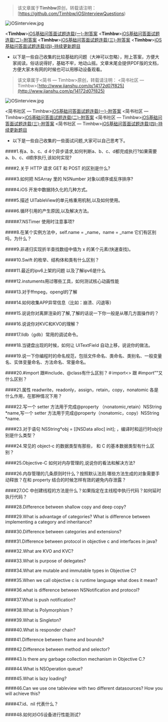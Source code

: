 >该文章属于**Timhbw**原创，转载请注明： <Timhbw>[https://github.com/Timhbw/iOSInterviewQuestions)


![iOSinterview.jpg](https://timhbw.com/wp-content/uploads/2017/06/71_iosinterviewquestion.png)

<**Timhbw**>[iOS基础问答面试题连载(一)-附答案](https://github.com/Timhbw/iOSInterviewQuestions/blob/master/iOS%E5%9F%BA%E7%A1%80%E9%97%AE%E7%AD%94%E9%9D%A2%E8%AF%95%E9%A2%98%E8%BF%9E%E8%BD%BD-%E9%99%84%E7%AD%94%E6%A1%88/iOS%E5%9F%BA%E7%A1%80%E9%97%AE%E7%AD%94%E9%9D%A2%E8%AF%95%E9%A2%98%E8%BF%9E%E8%BD%BD(%E4%B8%80)-%E9%99%84%E7%AD%94%E6%A1%88.md)
 <**Timhbw**>[iOS基础问答面试题连载(二)-附答案](https://github.com/Timhbw/iOSInterviewQuestions/blob/master/iOS%E5%9F%BA%E7%A1%80%E9%97%AE%E7%AD%94%E9%9D%A2%E8%AF%95%E9%A2%98%E8%BF%9E%E8%BD%BD-%E9%99%84%E7%AD%94%E6%A1%88/iOS%E5%9F%BA%E7%A1%80%E9%97%AE%E7%AD%94%E9%9D%A2%E8%AF%95%E9%A2%98%E8%BF%9E%E8%BD%BD(%E4%BA%8C)-%E9%99%84%E7%AD%94%E6%A1%88.md)
  <**Timhbw**>[iOS基础问答面试题连载(三)-附答案](https://github.com/Timhbw/iOSInterviewQuestions/blob/master/iOS%E5%9F%BA%E7%A1%80%E9%97%AE%E7%AD%94%E9%9D%A2%E8%AF%95%E9%A2%98%E8%BF%9E%E8%BD%BD-%E9%99%84%E7%AD%94%E6%A1%88/iOS%E5%9F%BA%E7%A1%80%E9%97%AE%E7%AD%94%E9%9D%A2%E8%AF%95%E9%A2%98%E8%BF%9E%E8%BD%BD(%E4%B8%89)-%E9%99%84%E7%AD%94%E6%A1%88.md)
  <**Timhbw**>[iOS基础问答面试题连载(四)-持续更新题目](https://github.com/Timhbw/iOSInterviewQuestions/blob/master/iOS%E5%9F%BA%E7%A1%80%E9%97%AE%E7%AD%94%E9%9D%A2%E8%AF%95%E9%A2%98%E8%BF%9E%E8%BD%BD-%E9%99%84%E7%AD%94%E6%A1%88/iOS%E5%9F%BA%E7%A1%80%E9%97%AE%E7%AD%94%E9%9D%A2%E8%AF%95%E9%A2%98%E8%BF%9E%E8%BD%BD(%E5%9B%9B)-%E6%8C%81%E7%BB%AD%E6%9B%B4%E6%96%B0%E9%A2%98%E7%9B%AE.md)
  

- 以下是一些自己收集的比较基础的问题（大神可以忽略），附上答案，方便大家阅读。俗话说得好，基础不牢，地动山摇。文章末尾会提供PDF版的文档，方便大家木有网的时候也可以用移动设备观看。

>该文章属于<简书 — Timhbw>原创，转载请注明： <简书社区 — Timhbw>[http://www.jianshu.com/p/14172d07f825](http://www.jianshu.com/p/14172d07f825)


![iOSinterview.jpg](http://upload-images.jianshu.io/upload_images/3352035-ecfa8100bab890a1.jpg?imageMogr2/auto-orient/strip%7CimageView2/2/w/1240)



 <简书社区 — Timhbw>[iOS基础问答面试题连载(一)-附答案](http://www.jianshu.com/p/1ebf7333808d)
 <简书社区 — Timhbw>[iOS基础问答面试题连载(二)-附答案](http://www.jianshu.com/p/ce50261f8907)
 <简书社区 — Timhbw>[iOS基础问答面试题连载(三)-附答案](http://www.jianshu.com/p/5fd65c20912e)
 <简书社区 — Timhbw>[iOS基础问答面试题连载(四)-持续更新题目](http://www.jianshu.com/p/14172d07f825)

- 以下是一些自己收集的一些面试问题,大家可以自己思考下。


####1.有a、b、c、d  4个异步请求,如何判断a、b、c、d都完成执行?如果需要a、b、c、d顺序执行,该如何实现?

####2.关于 HTTP 请求 GET 和 POST 的区别是什么?

####3.如何把 NSArray 里的 NSNumber 对象以顺序或反序排序?

####4.iOS 开发中数据持久化的几种方式。

####5.描述 UITableView的单元格重用机制,以及如何使用。

####6.循环引用的产生原因,以及解决方法。

#####7.NSTimer 使用时注意事项?

####8.在某个实例方法中，self.name = _name，name = _name  它们有区别吗，为什么？

####9.非递归实现折半查找数组中值为 x 的某个元素(快速查找)。

####10.Swift 的枚举、结构体和类有什么区别？

####11.最近的ipv6上架的问题 以及了解ipv6是什么

####12.instuments用过哪些工具，如何测试核心动画性能

####13.对于ffmpeg，opengl的了解

####14.如何收集APP异常信息（比如：崩溃、闪退等）

####15.说说你对离屏渲染的了解,了解的话说一下你一般是从哪几方面操作的？

####16.说说你对KVC和KVO的理解？

####17.lldb（gdb）常用的调试命令。

####18.当键盘出现的时候，如何让 UITextField 自动上移，说说你的做法。

####19.说一下你编程时的命名规范，包括文件命名、类命名、类别名、一般变量名、实体变量命名、方法命名、常量命名。

####20.#import 跟#include、@class有什么区别？＃import<> 跟 #import”"又什么区别？

####21.属性 readwrite，readonly，assign，retain，copy，nonatomic 各是什么作用，在那种情况下用？

####22.写一个 setter 方法用于完成@property （nonatomic,retain）NSString *name,写一个 setter 方法用于完成@property（nonatomic，copy）NSString *name.

####23.对于语句 NSString*obj = [[NSData alloc] init]; ，编译时和运行时obj分别是什么类型？

####24.常见的 object-c 的数据类型有那些， 和 C 的基本数据类型有什么区别？

####25.Objective-C 如何对内存管理的,说说你的看法和解决方法?

####26.内存管理的几条原则时什么？按照默认法则.哪些方法生成的对象需要手动释放？在和 property 结合的时候怎样有效的避免内存泄露？

####27.OC 中创建线程的方法是什么？如果指定在主线程中执行代码？如何延时执行代码？

####28.Difference between shallow copy and deep copy?

####29.What is advantage of categories? What is difference between implementing a category and inheritance? 

####30.Difference between categories and extensions?

####31.Difference between protocol in objective c and interfaces in java?

####32.What are KVO and KVC?

####33.What is purpose of delegates?

####34.What are mutable and immutable types in Objective C?

####35.When we call objective c is runtime language what does it mean?

####36.what is difference between NSNotification and protocol?

####37.What is push notification?

####38.What is Polymorphism？

####39.What is Singleton?

####40.What is responder chain?

####41.Difference between frame and bounds?

####42.Difference between method and selector?

####43.Is there any garbage collection mechanism in Objective C.?

####44.What is NSOperation queue?

####45.What is lazy loading?

####46.Can we use one tableview with two different datasources? How you will achieve this?

####47.id、nil 代表什么？

####48.如何对iOS设备进行性能测试?

